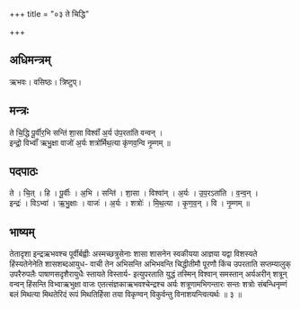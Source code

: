 +++
title = "०३ ते चिद्धि"

+++
## अधिमन्त्रम्
ऋभवः। वसिष्ठः। त्रिष्टुप्।

## मन्त्रः
ते चि॒द्धि पू॒र्वीर॒भि सन्ति॑ शा॒सा विश्वाँ॑ अ॒र्य उ॑प॒रता॑ति वन्वन् ।  
इन्द्रो॒ विभ्वाँ॑ ऋभु॒क्षा वाजो॑ अ॒र्यः शत्रो॑र्मिथ॒त्या कृ॑णव॒न्वि नृ॒म्णम् ॥

## पदपाठः
ते । चि॒त् । हि । पू॒र्वीः । अ॒भि । सन्ति॑ । शा॒सा । विश्वा॑न् । अ॒र्यः । उ॒प॒रऽता॑ति । व॒न्व॒न् ।  
इन्द्रः॑ । विऽभ्वा॑ । ऋ॒भु॒क्षाः । वाजः॑ । अ॒र्यः । शत्रोः॑ । मि॒थ॒त्या । कृ॒ण॒व॒न् । वि । नृ॒म्णम् ॥

## भाष्यम्
तेतादृशा इन्द्रऋभवश्च पूर्वीर्बह्वीः अस्मच्छत्रुसेनाः शासा शासनेन स्वकीयया आज्ञया यद्वा विशस्यते हिंस्यतेनेनेति शासशब्दआयुध- वाची तेन अभिसन्ति अभिभवन्ति चिद्धीतीमौ पूरणौ किंच उपरताति सप्तम्यालुक् उपरैरुपलैः पाषाणसदृशैरायुधैः स्तायते विस्तार्य- इत्युपरताति युद्धं तस्मिन् विश्वान् समस्तान् अर्यअरीन् शत्रून् वन्वन् हिंसन्ति विभ्वाऋभुक्षा वाजः एतत्संज्ञकाऋभवश्चेन्द्रश्च अर्यः शत्रूणामभिगन्तारः सन्तः शत्रोः संबन्धिनृम्णं बलं मिथत्या मिथतेरिदं रूपं मिथतिर्हिसा तया विकृण्वन् विकुर्वन्तु विनाशयन्त्वित्यर्थः ॥ ३ ॥